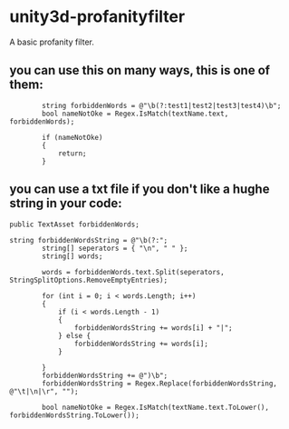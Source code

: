 # unity3d-profanityfilter
A basic profanity filter.

## you can use this on many ways, this is one of them:
~~~
        string forbiddenWords = @"\b(?:test1|test2|test3|test4)\b";
        bool nameNotOke = Regex.IsMatch(textName.text, forbiddenWords);

        if (nameNotOke)
        {
            return;
        }
~~~

## you can use a txt file if you don't like a hughe string in your code:
~~~
public TextAsset forbiddenWords;

string forbiddenWordsString = @"\b(?:";
        string[] seperators = { "\n", " " };
        string[] words;

        words = forbiddenWords.text.Split(seperators, StringSplitOptions.RemoveEmptyEntries);

        for (int i = 0; i < words.Length; i++)
        {
            if (i < words.Length - 1)
            {
                forbiddenWordsString += words[i] + "|";
            } else {
                forbiddenWordsString += words[i];
            }

        }
        forbiddenWordsString += @")\b";
        forbiddenWordsString = Regex.Replace(forbiddenWordsString, @"\t|\n|\r", "");
        
        bool nameNotOke = Regex.IsMatch(textName.text.ToLower(), forbiddenWordsString.ToLower());
~~~
